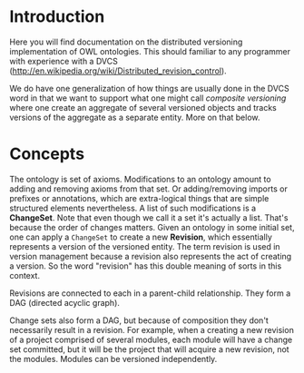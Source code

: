 # Introduction #

Here you will find documentation on the distributed versioning implementation of OWL ontologies. This should familiar to any programmer with experience with a DVCS (http://en.wikipedia.org/wiki/Distributed_revision_control).

We do have one generalization of how things are usually done in the DVCS word in that we want to support what one might call _composite versioning_ where one create an aggregate of several versioned objects and tracks versions of the aggregate as a separate entity. More on that below.

# Concepts #

The ontology is set of axioms. Modifications to an ontology amount to adding and removing axioms from that set. Or adding/removing imports or prefixes or annotations, which are extra-logical things that are simple structured elements nevertheless. A list of such modifications is a **ChangeSet**. Note that even though we call it a set it's actually a list. That's because the order of changes matters. Given an ontology in some initial set, one can apply a `ChangeSet` to create a new **Revision**, which essentially represents a version of the versioned entity. The term revision is used in version management because a revision also represents the act of creating a version. So the word "revision" has this double meaning of sorts in this context.

Revisions are connected to each in a parent-child relationship. They form a DAG (directed acyclic graph).

Change sets also form a DAG, but because of composition they don't necessarily result in a revision. For example, when a creating a new revision of a project comprised of several modules, each module will have a change set committed, but it will be the project that will acquire a new revision, not the modules. Modules can be versioned independently.